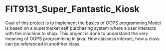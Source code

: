 # FIT9131_Super_Fantastic_Kiosk

Goal of this project is to implement the basics of OOPS programming.Model is based on a supermarket self purchasing system where a user interacts with the machine to shop.
This project is done to understand the very meaning of OOPS programming in java. 
How classess interact, how a class can be referenced in anothher class.
